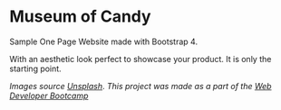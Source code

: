 # Museum of Candy

Sample One Page Website made with Bootstrap 4.

With an aesthetic look perfect to showcase your product. It is only the starting point.

_Images source [Unsplash](https://unsplash.com/)_.
_This project was made as a part of the [Web Developer Bootcamp](https://www.udemy.com/course/the-web-developer-bootcamp/)_
